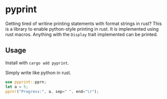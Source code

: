 # pyprint

Getting tired of writine printing statements with format strings in rust? This is a library to enable python-style printing in rust. It is implemented using rust macros. Anything with the `Display` trait implemented can be printed.

## Usage

Install with `cargo add pyprint`.

Simply write like python in rust.

```rust
use pyprint::pprn;
let a = 5;
pprn!("Progress:", a, sep=" ", end="\r");
```
